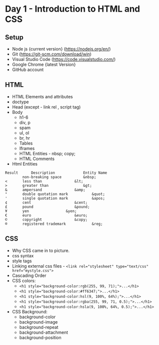 # Day 1 - Introduction to HTML and CSS

## Setup
- Node js {current version} (https://nodejs.org/en/)
- Git (https://git-scm.com/download/win)
- Visual Studio Code (https://code.visualstudio.com/)
- Google Chrome {latest Version}
- GitHub account

## HTML
- HTML Elements and attributes
- doctype
- Head (except - link rel , script tag)
- Body
    * h1-6
    * div, p
    * spam
    * ul, ol
    * br, hr
    * Tables
    * Iframes
    * HTML Entities - nbsp; copy;
    * HTML Comments
- Html Entities
```
Result      Description             Entity Name
        non-breaking space          &nbsp;
<       less than               &lt;
>       greater than                &gt;
&       ampersand               &amp;
"       double quotation mark           &quot;
'       single quotation mark           &apos;
¢       cent                    &cent;
£       pound                   &pound;
¥       yen                 &yen;
€       euro                    &euro;
©       copyright               &copy;
®       registered trademark            &reg;
```


## CSS
- Why CSS came in to picture.
- css syntax
- style tags
- Linking external css files - `<link rel="stylesheet" type="text/css" href="mystyle.css">`
- Cascading Order
- CSS colors:
    * `<h1 style="background-color:rgb(255, 99, 71);">...</h1>`
    * `<h1 style="background-color:#ff6347;">...</h1>`
    * `<h1 style="background-color:hsl(9, 100%, 64%);">...</h1>`
    * `<h1 style="background-color:rgba(255, 99, 71, 0.5);">...</h1>`
    * `<h1 style="background-color:hsla(9, 100%, 64%, 0.5);">...</h1>`
- CSS Background:
    * background-color
    * background-image
    * background-repeat
    * background-attachment
    * background-position